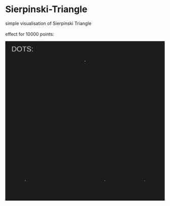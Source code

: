 # Sierpinski-Triangle
simple visualisation of Sierpinski Triangle
<br><br>
effect for 10000 points: <br>

![](https://github.com/m-brudi/Sierpinski-Triangle/blob/main/Assets/sierpinski%20gif.gif?raw=true)
